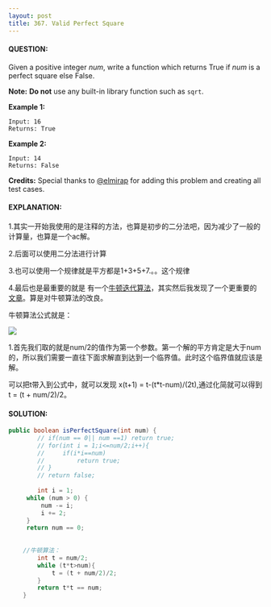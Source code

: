 ```yaml
---
layout: post
title: 367. Valid Perfect Square
---
```


#### QUESTION:

Given a positive integer *num*, write a function which returns True if *num* is a perfect square else False.

**Note:** **Do not** use any built-in library function such as `sqrt`.

**Example 1:**

```
Input: 16
Returns: True

```

**Example 2:**

```
Input: 14
Returns: False

```

**Credits:**
Special thanks to [@elmirap](https://discuss.leetcode.com/user/elmirap) for adding this problem and creating all test cases.

#### EXPLANATION:

1.其实一开始我使用的是注释的方法，也算是初步的二分法吧，因为减少了一般的计算量，也算是一个ac解。

2.后面可以使用二分法进行计算

3.也可以使用一个规律就是平方都是1+3+5+7.。。这个规律

4.最后也是最重要的就是 有一个[牛顿迭代算法](https://zh.wikipedia.org/wiki/%E7%89%9B%E9%A1%BF%E6%B3%95#.E7.AC.AC.E4.BA.8C.E4.B8.AA.E4.BE.8B.E5.AD.90)，其实然后我发现了一个更重要的[文章](http://blog.csdn.net/wangxiaojun911/article/details/18203333)。算是对牛顿算法的改良。

牛顿算法公式就是：

![](https://wikimedia.org/api/rest_v1/media/math/render/svg/6929060731e351c465426e37567abe5ee13d65d9)

1.首先我们取的就是num/2的值作为第一个参数。第一个解的平方肯定是大于num的，所以我们需要一直往下面求解直到达到一个临界值。此时这个临界值就应该是解。

可以把t带入到公式中，就可以发现 x(t+1) = t-(t*t-num)/(2t),通过化简就可以得到t = (t + num/2)/2。

#### SOLUTION:

```java
public boolean isPerfectSquare(int num) {
        // if(num == 0|| num ==1) return true;
        // for(int i = 1;i<=num/2;i++){
        //     if(i*i==num)
        //         return true;
        // }
        // return false;
        
        int i = 1;
     while (num > 0) {
         num -= i;
         i += 2;
     }
     return num == 0;
  
  
  	//牛顿算法：
  		int t = num/2;
        while (t*t>num){
            t = (t + num/2)/2;
        }
        return t*t == num;
    }
```

